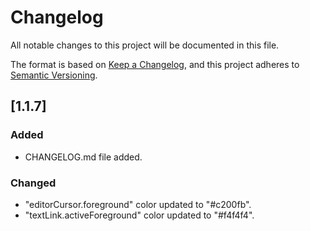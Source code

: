 # Changelog

All notable changes to this project will be documented in this file.

The format is based on [Keep a Changelog](https://keepachangelog.com/en/1.0.0/), and this project adheres to [Semantic Versioning](https://semver.org/spec/v2.0.0.html).

## [1.1.7]

### Added

- CHANGELOG.md file added.

### Changed

- "editorCursor.foreground" color updated to "#c200fb".
- "textLink.activeForeground" color updated to "#f4f4f4".

